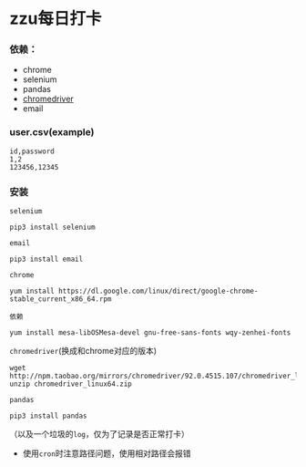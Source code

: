 # zzu每日打卡

### 依赖：
* chrome
* selenium
* pandas
* [chromedriver](https://npm.taobao.org/mirrors/chromedriver)
* email

### user.csv(example)
```
id,password
1,2
123456,12345
```

### 安装
`selenium`
```
pip3 install selenium
```
`email`
```
pip3 install email
```
`chrome`
```
yum install https://dl.google.com/linux/direct/google-chrome-stable_current_x86_64.rpm
```
`依赖`
```
yum install mesa-libOSMesa-devel gnu-free-sans-fonts wqy-zenhei-fonts
```
`chromedriver`(换成和chrome对应的版本)
```
wget http://npm.taobao.org/mirrors/chromedriver/92.0.4515.107/chromedriver_linux64.zip
unzip chromedriver_linux64.zip
```
`pandas`
```
pip3 install pandas
```
（以及一个垃圾的`log`，仅为了记录是否正常打卡）
* 使用`cron`时注意路径问题，使用相对路径会报错
